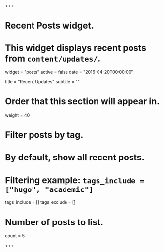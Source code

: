 +++
# Recent Posts widget.
# This widget displays recent posts from `content/updates/`.
widget = "posts"
active = false
date = "2016-04-20T00:00:00"

title = "Recent Updates"
subtitle = ""

# Order that this section will appear in.
weight = 40

# Filter posts by tag.
#  By default, show all recent posts.
#  Filtering example: `tags_include = ["hugo", "academic"]`
tags_include = []
tags_exclude = []

# Number of posts to list.
count = 5

+++
